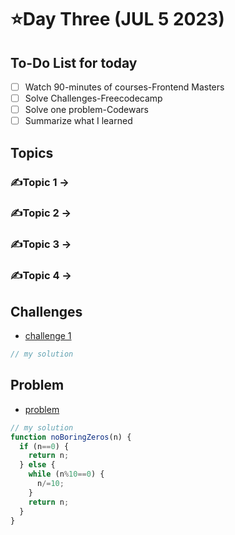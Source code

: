 # ⭐️Day Three (JUL 5 2023)

## To-Do List for today
- [ ] Watch 90-minutes of courses-Frontend Masters
- [ ] Solve Challenges-Freecodecamp
- [ ] Solve one problem-Codewars
- [ ] Summarize what I learned

## Topics
### ✍️Topic 1 -> 
### ✍️Topic 2 -> 
### ✍️Topic 3 -> 
### ✍️Topic 4 -> 

## Challenges
- [challenge 1]()
```javascript
// my solution

```


## Problem
- [problem](https://www.codewars.com/kata/570a6a46455d08ff8d001002/train/javascript)
```javascript
// my solution
function noBoringZeros(n) {
  if (n==0) {
    return n;
  } else {
    while (n%10==0) {
      n/=10;
    }
    return n;
  }
}
```
